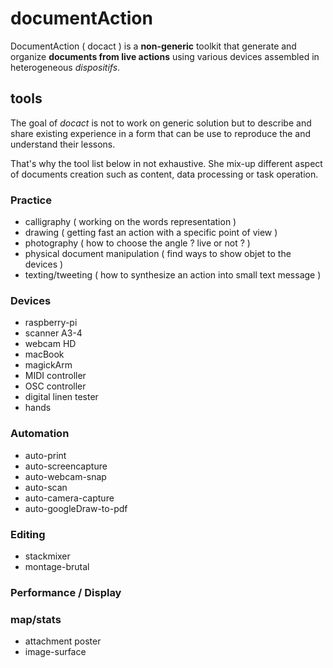 # documentAction

DocumentAction ( docact ) is a **non-generic** toolkit that generate and organize **documents from live actions** using various devices assembled in heterogeneous _dispositifs_.

## tools

The goal of _docact_ is not to work on generic solution but to describe and share existing experience in a form that can be use to reproduce the and understand their lessons.

That's why the tool list below in not exhaustive. She mix-up different aspect of documents creation such as content, data processing or task operation. 

### Practice

- calligraphy ( working on the words representation )
- drawing ( getting fast an action with a specific point of view )
- photography ( how to choose the angle ? live or not ? )
- physical document manipulation ( find ways to show objet to the devices )
- texting/tweeting ( how to synthesize an action into small text message ) 

### Devices

- raspberry-pi
- scanner A3-4
- webcam HD
- macBook
- magickArm
- MIDI controller
- OSC controller
- digital linen tester 
- hands

### Automation

- auto-print
- auto-screencapture
- auto-webcam-snap
- auto-scan
- auto-camera-capture
- auto-googleDraw-to-pdf

### Editing

- stackmixer
- montage-brutal 

### Performance / Display 


### map/stats

- attachment poster
- image-surface
